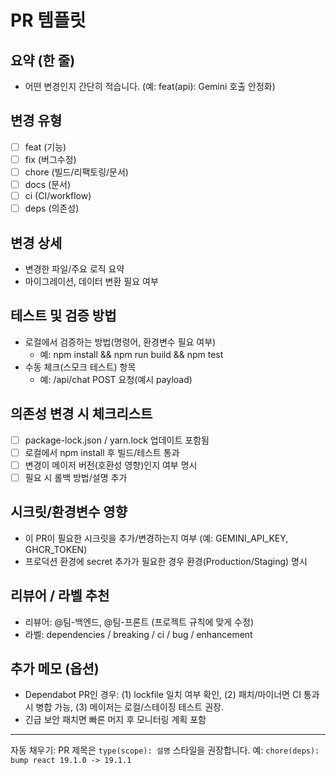 # PR 템플릿

## 요약 (한 줄)
- 어떤 변경인지 간단히 적습니다. (예: feat(api): Gemini 호출 안정화)

## 변경 유형
- [ ] feat (기능)
- [ ] fix (버그수정)
- [ ] chore (빌드/리팩토링/문서)
- [ ] docs (문서)
- [ ] ci (CI/workflow)
- [ ] deps (의존성)

## 변경 상세
- 변경한 파일/주요 로직 요약
- 마이그레이션, 데이터 변환 필요 여부

## 테스트 및 검증 방법
- 로컬에서 검증하는 방법(명령어, 환경변수 필요 여부)
  - 예: npm install && npm run build && npm test
- 수동 체크(스모크 테스트) 항목
  - 예: /api/chat POST 요청(예시 payload)

## 의존성 변경 시 체크리스트
- [ ] package-lock.json / yarn.lock 업데이트 포함됨
- [ ] 로컬에서 npm install 후 빌드/테스트 통과
- [ ] 변경이 메이저 버전(호환성 영향)인지 여부 명시
- [ ] 필요 시 롤백 방법/설명 추가

## 시크릿/환경변수 영향
- 이 PR이 필요한 시크릿을 추가/변경하는지 여부 (예: GEMINI_API_KEY, GHCR_TOKEN)
- 프로덕션 환경에 secret 추가가 필요한 경우 환경(Production/Staging) 명시

## 리뷰어 / 라벨 추천
- 리뷰어: @팀-백엔드, @팀-프론트 (프로젝트 규칙에 맞게 수정)
- 라벨: dependencies / breaking / ci / bug / enhancement

## 추가 메모 (옵션)
- Dependabot PR인 경우: (1) lockfile 일치 여부 확인, (2) 패치/마이너면 CI 통과 시 병합 가능, (3) 메이저는 로컬/스테이징 테스트 권장.
- 긴급 보안 패치면 빠른 머지 후 모니터링 계획 포함

---

자동 채우기: PR 제목은 `type(scope): 설명` 스타일을 권장합니다. 예: `chore(deps): bump react 19.1.0 -> 19.1.1`
